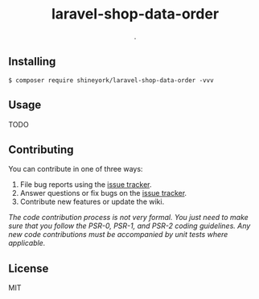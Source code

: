<h1 align="center"> laravel-shop-data-order </h1>

<p align="center"> .</p>


## Installing

```shell
$ composer require shineyork/laravel-shop-data-order -vvv
```

## Usage

TODO

## Contributing

You can contribute in one of three ways:

1. File bug reports using the [issue tracker](https://github.com/shineyork/laravel-shop-data-order/issues).
2. Answer questions or fix bugs on the [issue tracker](https://github.com/shineyork/laravel-shop-data-order/issues).
3. Contribute new features or update the wiki.

_The code contribution process is not very formal. You just need to make sure that you follow the PSR-0, PSR-1, and PSR-2 coding guidelines. Any new code contributions must be accompanied by unit tests where applicable._

## License

MIT